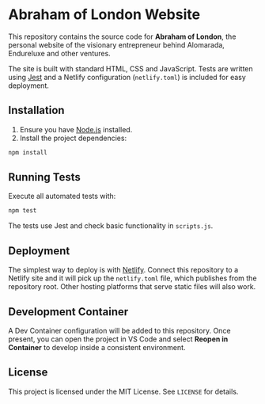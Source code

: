 # Abraham of London Website

This repository contains the source code for **Abraham of London**, the personal website of the visionary entrepreneur behind Alomarada, Endureluxe and other ventures.

The site is built with standard HTML, CSS and JavaScript.  Tests are written using [Jest](https://jestjs.io/) and a Netlify configuration (`netlify.toml`) is included for easy deployment.

## Installation

1. Ensure you have [Node.js](https://nodejs.org/) installed.
2. Install the project dependencies:

```bash
npm install
```

## Running Tests

Execute all automated tests with:

```bash
npm test
```

The tests use Jest and check basic functionality in `scripts.js`.

## Deployment

The simplest way to deploy is with [Netlify](https://www.netlify.com/).  Connect this repository to a Netlify site and it will pick up the `netlify.toml` file, which publishes from the repository root.  Other hosting platforms that serve static files will also work.

## Development Container

A Dev Container configuration will be added to this repository. Once present, you can open the project in VS Code and select **Reopen in Container** to develop inside a consistent environment.

## License

This project is licensed under the MIT License. See `LICENSE` for details.
